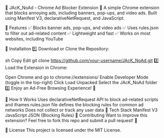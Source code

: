 📌 JAcK_NoAd - Chrome Ad Blocker Extension 🚫
A simple Chrome extension that blocks annoying ads, including banners, pop-ups, and video ads. Built using Manifest V3, declarativeNetRequest, and JavaScript.

🚀 Features
✅ Blocks banner ads, pop-ups, and video ads
✅ Uses rules.json to filter out ad-related content
✅ Lightweight and fast
✅ Works on most websites, including YouTube

📂 Installation
1️⃣ Download or Clone the Repository:

sh
Copy
Edit
git clone https://github.com/your-username/JAcK_NoAd.git
2️⃣ Load the Extension in Chrome:

Open Chrome and go to chrome://extensions/
Enable Developer Mode (toggle in the top-right)
Click Load Unpacked
Select the JAcK_NoAd folder
3️⃣ Enjoy an Ad-Free Browsing Experience! 🎉

🔧 How It Works
Uses declarativeNetRequest API to block ad-related scripts and iframes
rules.json file defines the blocking rules for common ad networks
Does not collect or track any user data
📜 Tech Stack
Manifest V3
JavaScript
JSON (Blocking Rules)
🤝 Contributing
Want to improve this extension? Feel free to fork this repo and submit a pull request! 🚀

📄 License
This project is licensed under the MIT License.
